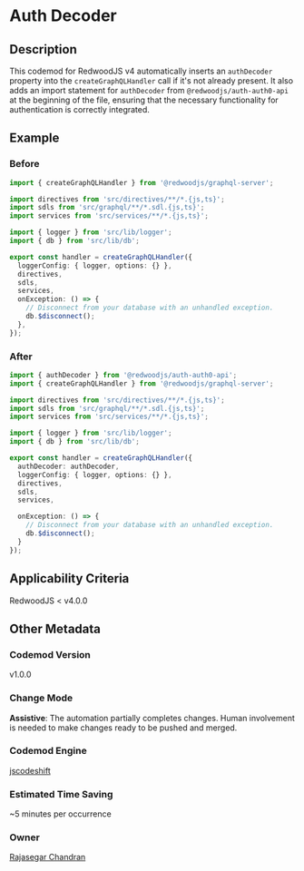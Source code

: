 # Auth Decoder

## Description

This codemod for RedwoodJS v4 automatically inserts an `authDecoder` property into the `createGraphQLHandler` call if it's not already present. It also adds an import statement for `authDecoder` from `@redwoodjs/auth-auth0-api` at the beginning of the file, ensuring that the necessary functionality for authentication is correctly integrated.

## Example

### Before

```ts
import { createGraphQLHandler } from '@redwoodjs/graphql-server';

import directives from 'src/directives/**/*.{js,ts}';
import sdls from 'src/graphql/**/*.sdl.{js,ts}';
import services from 'src/services/**/*.{js,ts}';

import { logger } from 'src/lib/logger';
import { db } from 'src/lib/db';

export const handler = createGraphQLHandler({
  loggerConfig: { logger, options: {} },
  directives,
  sdls,
  services,
  onException: () => {
    // Disconnect from your database with an unhandled exception.
    db.$disconnect();
  },
});
```

### After

```ts
import { authDecoder } from '@redwoodjs/auth-auth0-api';
import { createGraphQLHandler } from '@redwoodjs/graphql-server';

import directives from 'src/directives/**/*.{js,ts}';
import sdls from 'src/graphql/**/*.sdl.{js,ts}';
import services from 'src/services/**/*.{js,ts}';

import { logger } from 'src/lib/logger';
import { db } from 'src/lib/db';

export const handler = createGraphQLHandler({
  authDecoder: authDecoder,
  loggerConfig: { logger, options: {} },
  directives,
  sdls,
  services,

  onException: () => {
    // Disconnect from your database with an unhandled exception.
    db.$disconnect();
  }
});
```

## Applicability Criteria

RedwoodJS < v4.0.0

## Other Metadata

### Codemod Version

v1.0.0

### Change Mode

**Assistive**: The automation partially completes changes. Human involvement is needed to make changes ready to be pushed and merged.

### **Codemod Engine**

[jscodeshift](https://github.com/facebook/jscodeshift)

### Estimated Time Saving

~5 minutes per occurrence

### Owner

[Rajasegar Chandran](https://github.com/rajasegar)
